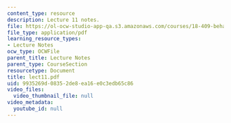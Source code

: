 ```yaml
---
content_type: resource
description: Lecture 11 notes.
file: https://ol-ocw-studio-app-qa.s3.amazonaws.com/courses/18-409-behavior-of-algorithms-spring-2002/9935269d08352de8ea16e0c3edb65c86_lect11.pdf
file_type: application/pdf
learning_resource_types:
- Lecture Notes
ocw_type: OCWFile
parent_title: Lecture Notes
parent_type: CourseSection
resourcetype: Document
title: lect11.pdf
uid: 9935269d-0835-2de8-ea16-e0c3edb65c86
video_files:
  video_thumbnail_file: null
video_metadata:
  youtube_id: null
---
```

